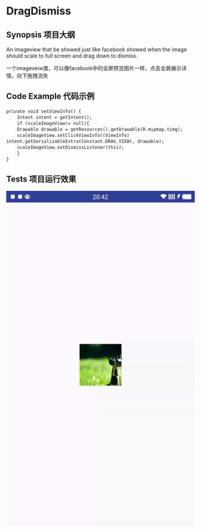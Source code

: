 # DragDismiss

## Synopsis 项目大纲

An imageview that be showed just like facebook showed when the image should scale to full screen and drag down to dismiss. 

一个imageveiw类，可以像facebook中的全屏预览图片一样，点击全屏展示详情，向下拖拽消失

## Code Example 代码示例

```
private void setViewInfo() {
    Intent intent = getIntent();
    if (scaleImageView!= null){
    Drawable drawable = getResources().getDrawable(R.mipmap.timg);
    scaleImageView.setClickViewInfo((ViewInfo) intent.getSerializableExtra(Constant.DRAG_VIEW), drawable);
    scaleImageView.setDismissListener(this);
    }
}
```


## Tests 项目运行效果

![drag gif](https://github.com/AlisonYS/DragDismiss/blob/master/AUmipCcGbduMBgaojVAV.gif)
